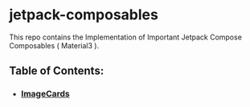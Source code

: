 # jetpack-composables 
This repo contains the Implementation of Important Jetpack Compose Composables ( Material3 ).

## Table of Contents: 
* ### [ImageCards](https://github.com/Adarsh-ctrl-v/jetpack-composables/tree/main/ImageCards)
